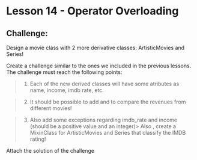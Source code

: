 # Lesson 14 - Operator Overloading

## Challenge:


Design a movie class with 2 more derivative classes: ArtisticMovies and Series!

Create a challenge similar to the ones we included in the previous lessons. The challenge must reach the following points:
> 1. Each of the new derived classes will have some atributes  as name, income, imdb rate, etc.

> 2. It should be possible to add and to compare the revenues from different movies!

> 3. Also add some exceptions regarding imdb_rate and income (should be a positive value and an integer)> 
    Also , create a MixinClass  for ArtisticMovies and Series that  classify  the IMDB rating!

Attach the solution of the challenge


